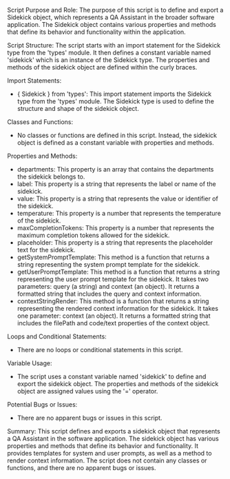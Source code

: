 Script Purpose and Role:
The purpose of this script is to define and export a Sidekick object, which represents a QA Assistant in the broader software application. The Sidekick object contains various properties and methods that define its behavior and functionality within the application.

Script Structure:
The script starts with an import statement for the Sidekick type from the 'types' module. It then defines a constant variable named 'sidekick' which is an instance of the Sidekick type. The properties and methods of the sidekick object are defined within the curly braces.

Import Statements:
- { Sidekick } from 'types': This import statement imports the Sidekick type from the 'types' module. The Sidekick type is used to define the structure and shape of the sidekick object.

Classes and Functions:
- No classes or functions are defined in this script. Instead, the sidekick object is defined as a constant variable with properties and methods.

Properties and Methods:
- departments: This property is an array that contains the departments the sidekick belongs to.
- label: This property is a string that represents the label or name of the sidekick.
- value: This property is a string that represents the value or identifier of the sidekick.
- temperature: This property is a number that represents the temperature of the sidekick.
- maxCompletionTokens: This property is a number that represents the maximum completion tokens allowed for the sidekick.
- placeholder: This property is a string that represents the placeholder text for the sidekick.
- getSystemPromptTemplate: This method is a function that returns a string representing the system prompt template for the sidekick.
- getUserPromptTemplate: This method is a function that returns a string representing the user prompt template for the sidekick. It takes two parameters: query (a string) and context (an object). It returns a formatted string that includes the query and context information.
- contextStringRender: This method is a function that returns a string representing the rendered context information for the sidekick. It takes one parameter: context (an object). It returns a formatted string that includes the filePath and code/text properties of the context object.

Loops and Conditional Statements:
- There are no loops or conditional statements in this script.

Variable Usage:
- The script uses a constant variable named 'sidekick' to define and export the sidekick object. The properties and methods of the sidekick object are assigned values using the '=' operator.

Potential Bugs or Issues:
- There are no apparent bugs or issues in this script.

Summary:
This script defines and exports a sidekick object that represents a QA Assistant in the software application. The sidekick object has various properties and methods that define its behavior and functionality. It provides templates for system and user prompts, as well as a method to render context information. The script does not contain any classes or functions, and there are no apparent bugs or issues.